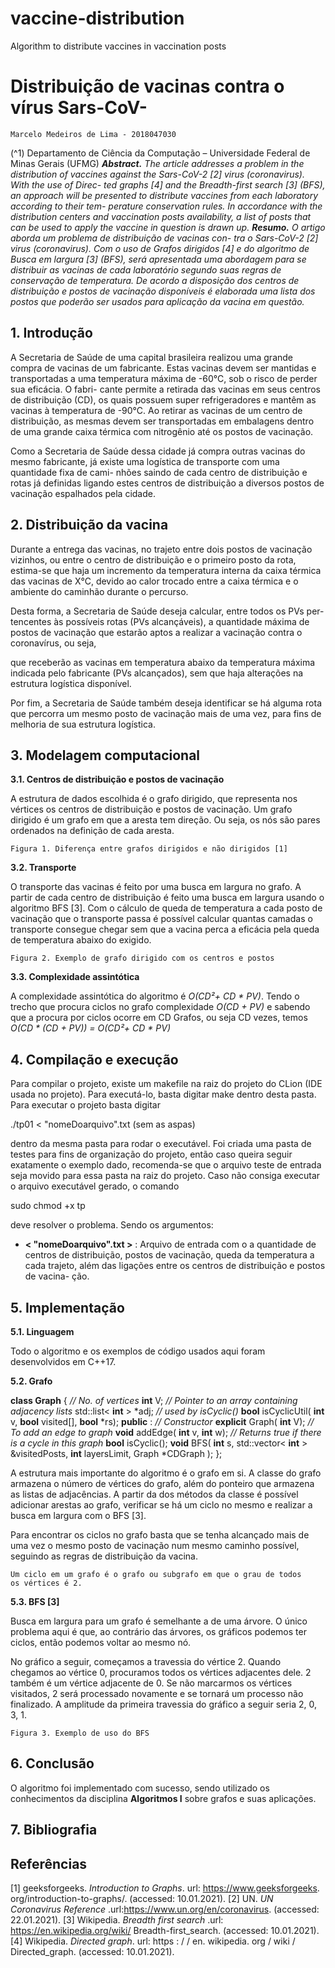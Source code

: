 # vaccine-distribution
Algorithm to distribute vaccines in vaccination posts

# Distribuição de vacinas contra o vírus Sars-CoV-

```
Marcelo Medeiros de Lima - 2018047030
```
(^1) Departamento de Ciência da Computação – Universidade Federal de Minas Gerais (UFMG)
**_Abstract._** _The article addresses a problem in the distribution of vaccines
against the Sars-CoV-2 [2] virus (coronavirus). With the use of Direc-
ted graphs [4] and the Breadth-first search [3] (BFS), an approach will be
presented to distribute vaccines from each laboratory according to their tem-
perature conservation rules. In accordance with the distribution centers and
vaccination posts availability, a list of posts that can be used to apply the
vaccine in question is drawn up._
**_Resumo._** _O artigo aborda um problema de distribuição de vacinas con-
tra o Sars-CoV-2 [2] virus (coronavirus). Com o uso de Grafos dirigidos
[4] e do algoritmo de Busca em largura [3] (BFS), será apresentada uma
abordagem para se distribuir as vacinas de cada laboratório segundo suas
regras de conservação de temperatura. De acordo a disposição dos centros
de distribuição e postos de vacinação disponíveis é elaborada uma lista dos
postos que poderão ser usados para aplicação da vacina em questão._

## 1. Introdução

A Secretaria de Saúde de uma capital brasileira realizou uma grande compra
de vacinas de um fabricante. Estas vacinas devem ser mantidas e transportadas a
uma temperatura máxima de -60°C, sob o risco de perder sua eficácia. O fabri-
cante permite a retirada das vacinas em seus centros de distribuição (CD), os quais
possuem super refrigeradores e mantêm as vacinas à temperatura de -90°C. Ao
retirar as vacinas de um centro de distribuição, as mesmas devem ser transportadas
em embalagens dentro de uma grande caixa térmica com nitrogênio até os postos
de vacinação.

Como a Secretaria de Saúde dessa cidade já compra outras vacinas do mesmo
fabricante, já existe uma logística de transporte com uma quantidade fixa de cami-
nhões saindo de cada centro de distribuição e rotas já definidas ligando estes centros
de distribuição a diversos postos de vacinação espalhados pela cidade.

## 2. Distribuição da vacina

Durante a entrega das vacinas, no trajeto entre dois postos de vacinação
vizinhos, ou entre o centro de distribuição e o primeiro posto da rota, estima-se que
haja um incremento da temperatura interna da caixa térmica das vacinas de X°C,
devido ao calor trocado entre a caixa térmica e o ambiente do caminhão durante o
percurso.

Desta forma, a Secretaria de Saúde deseja calcular, entre todos os PVs per-
tencentes às possíveis rotas (PVs alcançáveis), a quantidade máxima de postos de
vacinação que estarão aptos a realizar a vacinação contra o coronavírus, ou seja,


que receberão as vacinas em temperatura abaixo da temperatura máxima indicada
pelo fabricante (PVs alcançados), sem que haja alterações na estrutura logística
disponível.

Por fim, a Secretaria de Saúde também deseja identificar se há alguma rota
que percorra um mesmo posto de vacinação mais de uma vez, para fins de melhoria
de sua estrutura logística.

## 3. Modelagem computacional

**3.1. Centros de distribuição e postos de vacinação**

A estrutura de dados escolhida é o grafo dirigido, que representa nos vértices
os centros de distribuição e postos de vacinação. Um grafo dirigido é um grafo em
que a aresta tem direção. Ou seja, os nós são pares ordenados na definição de cada
aresta.

```
Figura 1. Diferença entre grafos dirigidos e não dirigidos [1]
```
**3.2. Transporte**

O transporte das vacinas é feito por uma busca em largura no grafo. A partir
de cada centro de distribuição é feito uma busca em largura usando o algoritmo
BFS [3]. Com o cálculo de queda de temperatura a cada posto de vacinação que o
transporte passa é possível calcular quantas camadas o transporte consegue chegar
sem que a vacina perca a eficácia pela queda de temperatura abaixo do exigido.


```
Figura 2. Exemplo de grafo dirigido com os centros e postos
```
**3.3. Complexidade assintótica**

A complexidade assintótica do algoritmo é _O(CD²+ CD * PV)_. Tendo o
trecho que procura ciclos no grafo complexidade _O(CD + PV)_ e sabendo que a
procura por ciclos ocorre em CD Grafos, ou seja CD vezes, temos _O(CD * (CD +
PV)) = O(CD²+ CD * PV)_

## 4. Compilação e execução

Para compilar o projeto, existe um makefile na raiz do projeto do CLion (IDE
usada no projeto). Para executá-lo, basta digitar make dentro desta pasta. Para
executar o projeto basta digitar

./tp01 < "nomeDoarquivo".txt (sem as aspas)

dentro da mesma pasta para rodar o executável. Foi criada uma pasta de testes
para fins de organização do projeto, então caso queira seguir exatamente o exemplo
dado, recomenda-se que o arquivo teste de entrada seja movido para essa pasta na
raiz do projeto. Caso não consiga executar o arquivo executável gerado, o comando

sudo chmod +x tp

deve resolver o problema. Sendo os argumentos:

- **< "nomeDoarquivo".txt >** : Arquivo de entrada com o a quantidade de
    centros de distribuição, postos de vacinação, queda da temperatura a cada
    trajeto, além das ligações entre os centros de distribuição e postos de vacina-
    ção.


## 5. Implementação

**5.1. Linguagem**

Todo o algoritmo e os exemplos de código usados aqui foram desenvolvidos
em C++17.

**5.2. Grafo**

**class Graph** {
_// No. of vertices_
**int** V;
_// Pointer to an array containing adjacency lists_
std::list< **int** > *adj;
_// used by isCyclic()_
**bool** isCyclicUtil( **int** v, **bool** visited[], **bool** *rs);
**public** :
_// Constructor_
**explicit** Graph( **int** V);
_// To add an edge to graph_
**void** addEdge( **int** v, **int** w);
_// Returns true if there is a cycle in this graph_
**bool** isCyclic();
**void** BFS(
**int** s,
std::vector< **int** > &visitedPosts,
**int** layersLimit,
Graph *CDGraph
);
};

A estrutura mais importante do algoritmo é o grafo em si. A classe do grafo
armazena o número de vértices do grafo, além do ponteiro que armazena as listas de
adjacências. A partir da dos métodos da classe é possível adicionar arestas ao grafo,
verificar se há um ciclo no mesmo e realizar a busca em largura com o BFS [3].

Para encontrar os ciclos no grafo basta que se tenha alcançado mais de uma
vez o mesmo posto de vacinação num mesmo caminho possível, seguindo as regras
de distribuição da vacina.

```
Um ciclo em um grafo é o grafo ou subgrafo em que o grau de todos
os vértices é 2.
```
**5.3. BFS [3]**

Busca em largura para um grafo é semelhante a de uma árvore. O único
problema aqui é que, ao contrário das árvores, os gráficos podemos ter ciclos, então
podemos voltar ao mesmo nó.

No gráfico a seguir, começamos a travessia do vértice 2. Quando chegamos
ao vértice 0, procuramos todos os vértices adjacentes dele. 2 também é um vértice
adjacente de 0. Se não marcarmos os vértices visitados, 2 será processado novamente
e se tornará um processo não finalizado. A amplitude da primeira travessia do gráfico
a seguir seria 2, 0, 3, 1.


```
Figura 3. Exemplo de uso do BFS
```
## 6. Conclusão

O algoritmo foi implementado com sucesso, sendo utilizado os conhecimentos
da disciplina **Algoritmos I** sobre grafos e suas aplicações.

## 7. Bibliografia

## Referências

[1] geeksforgeeks. _Introduction to Graphs_. url: https://www.geeksforgeeks.
org/introduction-to-graphs/. (accessed: 10.01.2021).
[2] UN. _UN Coronavirus Reference_ .url:https://www.un.org/en/coronavirus.
(accessed: 22.01.2021).
[3] Wikipedia. _Breadth first search_ .url: https://en.wikipedia.org/wiki/
Breadth-first_search. (accessed: 10.01.2021).
[4] Wikipedia. _Directed graph_. url: https : / / en. wikipedia. org / wiki /
Directed_graph. (accessed: 10.01.2021).


